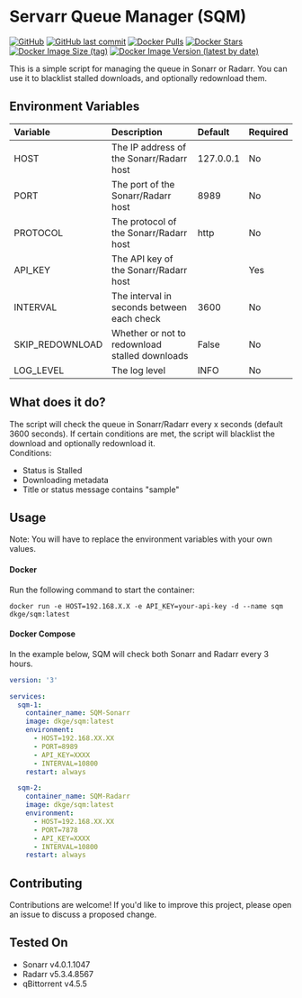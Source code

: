 # Servarr Queue Manager (SQM)

[![GitHub](https://img.shields.io/badge/GitHub-SQM_Python-blue)](https://github.com/MrDKGE/SQM-Python)
[![GitHub last commit](https://img.shields.io/github/last-commit/MrDKGE/SQM-Python)](https://github.com/MrDKGE/SQM-Python)
[![Docker Pulls](https://img.shields.io/docker/pulls/dkge/sqm.svg)](https://hub.docker.com/r/dkge/sqm)
[![Docker Stars](https://img.shields.io/docker/stars/dkge/sqm.svg)](https://hub.docker.com/r/dkge/sqm)
[![Docker Image Size (tag)](https://img.shields.io/docker/image-size/dkge/sqm/latest)](https://hub.docker.com/r/dkge/sqm)
[![Docker Image Version (latest by date)](https://img.shields.io/docker/v/dkge/sqm)](https://hub.docker.com/r/dkge/sqm)

This is a simple script for managing the queue in Sonarr or Radarr. You can use it to blacklist stalled downloads, and optionally redownload them.

## Environment Variables

| Variable        | Description                                    | Default   | Required |
|:----------------|:-----------------------------------------------|:----------|:---------|
| HOST            | The IP address of the Sonarr/Radarr host       | 127.0.0.1 | No       |
| PORT            | The port of the Sonarr/Radarr host             | 8989      | No       |
| PROTOCOL        | The protocol of the Sonarr/Radarr host         | http      | No       |
| API_KEY         | The API key of the Sonarr/Radarr host          |           | Yes      |
| INTERVAL        | The interval in seconds between each check     | 3600      | No       |
| SKIP_REDOWNLOAD | Whether or not to redownload stalled downloads | False     | No       |
| LOG_LEVEL       | The log level                                  | INFO      | No       |

## What does it do?

The script will check the queue in Sonarr/Radarr every x seconds (default 3600 seconds).
If certain conditions are met, the script will blacklist the download and optionally redownload it.  
Conditions:

- Status is Stalled
- Downloading metadata
- Title or status message contains "sample"

## Usage
Note: You will have to replace the environment variables with your own values.

#### Docker

Run the following command to start the container:

```
docker run -e HOST=192.168.X.X -e API_KEY=your-api-key -d --name sqm dkge/sqm:latest
```

#### Docker Compose

In the example below, SQM will check both Sonarr and Radarr every 3 hours.
```yaml
version: '3'

services:
  sqm-1:
    container_name: SQM-Sonarr
    image: dkge/sqm:latest
    environment:
      - HOST=192.168.XX.XX
      - PORT=8989
      - API_KEY=XXXX
      - INTERVAL=10800
    restart: always

  sqm-2:
    container_name: SQM-Radarr
    image: dkge/sqm:latest
    environment:
      - HOST=192.168.XX.XX
      - PORT=7878
      - API_KEY=XXXX
      - INTERVAL=10800
    restart: always
```


## Contributing

Contributions are welcome! If you'd like to improve this project, please open an issue to discuss a proposed change.

## Tested On

* Sonarr v4.0.1.1047
* Radarr v5.3.4.8567
* qBittorrent v4.5.5